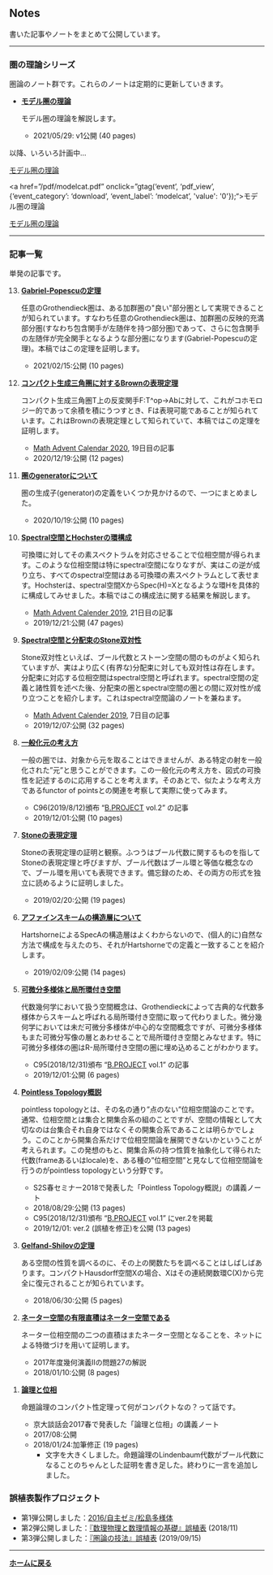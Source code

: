 ## **Notes**

書いた記事やノートをまとめて公開しています。

---
### 圏の理論シリーズ

圏論のノート群です。これらのノートは定期的に更新していきます。


<ul>
<li><p><strong><a href=”/pdf/modelcat.pdf” onclick=”gtag(‘event’, ‘pdf_view’, {‘event_category’: ‘download’, ‘event_label’: ‘modelcat’, 'value': '1'});“>モデル圏の理論</a></strong></p>
  
  <p>モデル圏の理論を解説します。</p>

  <ul>
    <li>2021/05/29: v1公開 (40 pages)</li>
  </ul>
</li>



</ul>

以降、いろいろ計画中...

<p>
<a href=”/pdf/modelcat.pdf” onclick=”gtag(‘event’, ‘pdf_view’, {‘event_category’: ‘download’, ‘event_label’: ‘modelcat’, 'value': '1'});“>モデル圏の理論</a>

<a href=”/pdf/modelcat.pdf” onclick=”gtag(‘event’, ‘pdf_view’, {‘event_category’: ‘download’, ‘event_label’: ‘modelcat’, 'value': '0'});“>モデル圏の理論</a>

<a href=”/pdf/modelcat.pdf”>モデル圏の理論</a>

</p>


---
### 記事一覧

単発の記事です。


<ol reversed>

<li><p><strong><a href="/pdf/Gabriel_Popescu.pdf">Gabriel-Popescuの定理</a></strong></p>

  <p>任意のGrothendieck圏は、ある加群圏の"良い"部分圏として実現できることが知られています。すなわち任意のGrothendieck圏は、加群圏の反映的充満部分圏(すなわち包含関手が左随伴を持つ部分圏)であって、さらに包含関手の左随伴が完全関手となるような部分圏になります(Gabriel-Popescuの定理)。本稿ではこの定理を証明します。</p>

  <ul>
    <li>2021/02/15:公開 (10 pages)</li>
  </ul>
</li>


<li><p><strong><a href="/pdf/Brown_representability.pdf">コンパクト生成三角圏に対するBrownの表現定理</a></strong></p>

  <p>コンパクト生成三角圏T上の反変関手F:T^op→Abに対して、これがコホモロジー的であって余積を積にうつすとき、Fは表現可能であることが知られています。これはBrownの表現定理として知られていて、本稿ではこの定理を証明します。</p>

  <ul>
    <li><a href="https://adventar.org/calendars/5029">Math Advent Calendar 2020</a>, 19日目の記事</li>
    <li>2020/12/19:公開 (12 pages)</li>
  </ul>
</li>


<li><p><strong><a href="/pdf/generator.pdf">圏のgeneratorについて</a></strong></p>

  <p>圏の生成子(generator)の定義をいくつか見かけるので、一つにまとめました。</p>

  <ul>
    <li>2020/10/19:公開 (10 pages)</li>
  </ul>
</li>

<li><p><strong><a href="/pdf/hochster.pdf">Spectral空間とHochsterの環構成</a></strong></p>

  <p>可換環に対してその素スペクトラムを対応させることで位相空間が得られます。このような位相空間は特にspectral空間になりなすが、実はこの逆が成り立ち、すべてのspectral空間はある可換環の素スペクトラムとして表せます。Hochsterは、spectral空間XからSpec(H)=Xとなるような環Hを具体的に構成してみせました。本稿ではこの構成法に関する結果を解説します。</p>

  <ul>
    <li><a href="https://adventar.org/calendars/4297">Math Advent Calender 2019</a>, 21日目の記事</li>
    <li>2019/12/21:公開 (47 pages)</li>
  </ul>
</li>

<li><p><strong><a href="/pdf/spectral.pdf">Spectral空間と分配束のStone双対性</a></strong></p>

  <p>Stone双対性といえば、ブール代数とストーン空間の間のものがよく知られていますが、実はより広く(有界な)分配束に対しても双対性は存在します。分配束に対応する位相空間はspectral空間と呼ばれます。spectral空間の定義と諸性質を述べた後、分配束の圏とspectral空間の圏との間に双対性が成り立つことを紹介します。これはspectral空間論のノートを兼ねます。</p>
  
  <ul>
    <li><a href="https://adventar.org/calendars/4297">Math Advent Calender 2019</a>, 7日目の記事</li>
    <li>2019/12/07:公開 (32 pages)</li>
  </ul>
</li>

<li><p><strong><a href="/pdf/generalized_elements.pdf">一般化元の考え方</a></strong></p>

  <p>一般の圏では、対象から元を取ることはできませんが、ある特定の射を一般化された”元”と思うことができます。この一般化元の考え方を、図式の可換性を記述するのに応用することを考えます。そのあとで、似たような考え方であるfunctor of pointsとの関連を考察して実際に使ってみます。</p>

  <ul>
    <li>C96(2019/8/12)頒布 “<a href="http://s2s.undefin.net/wiki/?B.PROJECT">B.PROJECT</a> vol.2” の記事</li>
    <li>2019/12/01:公開 (10 pages)</li>
  </ul>
</li>

<li><p><strong><a href="/pdf/stone_rep.pdf">Stoneの表現定理</a></strong></p>

  <p>Stoneの表現定理の証明と観察。ふつうはブール代数に関するものを指してStoneの表現定理と呼びますが、ブール代数はブール環と等価な概念なので、ブール環を用いても表現できます。備忘録のため、その両方の形式を独立に読めるように証明しました。</p>

  <ul>
    <li>2019/02/20:公開 (19 pages)</li>
  </ul>
</li>

<li><p><strong><a href="/pdf/str_sheaf_on_SpecA.pdf">アファインスキームの構造層について</a></strong></p>

  <p>HartshorneによるSpecAの構造層はよくわからないので、(個人的に)自然な方法で構成を与えたのち、それがHartshorneでの定義と一致することを紹介します。</p>

  <ul>
    <li>2019/02/09:公開 (14 pages)</li>
  </ul>
</li>

<li><p><strong><a href="/pdf/mfd_and_ringed_space.pdf">可微分多様体と局所環付き空間</a></strong></p>

  <p>代数幾何学において扱う空間概念は、Grothendieckによって古典的な代数多様体からスキームと呼ばれる局所環付き空間に取って代わりました。微分幾何学においては未だ可微分多様体が中心的な空間概念ですが、可微分多様体もまた可微分写像の層とあわせることで局所環付き空間とみなせます。特に可微分多様体の圏はR-局所環付き空間の圏に埋め込めることがわかります。</p>

  <ul>
    <li>C95(2018/12/31)頒布 “<a href="http://s2s.undefin.net/wiki/?B.PROJECT">B.PROJECT</a> vol.1” の記事</li>
    <li>2019/12/01:公開 (6 pages)</li>
  </ul>
</li>

<li><p><strong><a href="/pdf/pointless_v2.pdf">Pointless Topology概説</a></strong></p>

  <p>pointless topologyとは、その名の通り”点のない”位相空間論のことです。通常、位相空間とは集合と開集合系の組のことですが、空間の情報として大切なのは台集合それ自身ではなくその開集合系であることは明らかでしょう。このことから開集合系だけで位相空間論を展開できないかということが考えられます。この発想のもと、開集合系の持つ性質を抽象化して得られた代数(frameあるいはlocale)を、ある種の”位相空間”と見なして位相空間論を行うのがpointless topologyという分野です。</p>

  <ul>
    <li>S2S春セミナー2018で発表した「Pointless Topology概説」の講義ノート</li>
    <li>2018/08/29:公開 (13 pages)</li>
    <li>C95(2018/12/31)頒布 “<a href="http://s2s.undefin.net/wiki/?B.PROJECT">B.PROJECT</a> vol.1” にver.2を掲載</li>
    <li>2019/12/01: ver.2 (誤植を修正)を公開 (13 pages)</li>
  </ul>
</li>

<li><p><strong><a href="/pdf/Gelfand-Shilov.pdf">Gelfand-Shilovの定理</a></strong></p>

  <p>ある空間の性質を調べるのに、その上の関数たちを調べることはしばしばあります。コンパクトHausdorff空間Xの場合、Xはその連続関数環C(X)から完全に復元されることが知られています。</p>

  <ul>
    <li>2018/06/30:公開 (5 pages)</li>
  </ul>
</li>

<li><p><strong><a href="/pdf/product_of_noetherian.pdf">ネーター空間の有限直積はネーター空間である</a></strong></p>

  <p>ネーター位相空間の二つの直積はまたネーター空間となることを、ネットによる特徴づけを用いて証明します。</p>

  <ul>
    <li>2017年度幾何演義Ⅱの問題27の解説</li>
    <li>2018/01/10:公開 (8 pages)</li>
  </ul>
</li>

<li><p><strong><a href="/pdf/logic_and_top.pdf">論理と位相</a></strong></p>

  <p>命題論理のコンパクト性定理って何がコンパクトなの？って話です。</p>

  <ul>
    <li>京大談話会2017春で発表した「論理と位相」の講義ノート</li>
    <li>2017/08:公開</li>
    <li>2018/01/24:加筆修正 (19 pages)
      <ul>
        <li>文字を大きくしました。命題論理のLindenbaum代数がブール代数になることのちゃんとした証明を書き足した。終わりに一言を追加しました。</li>
      </ul>
    </li>
  </ul>
</li>

</ol>



### 誤植表製作プロジェクト
- 第1弾公開しました：[2016/自主ゼミ/松島多様体](http://s2s.undefin.net/wiki/?2016%2F%E8%87%AA%E4%B8%BB%E3%82%BC%E3%83%9F%2F%E6%9D%BE%E5%B3%B6%E5%A4%9A%E6%A7%98%E4%BD%93)
- 第2弾公開しました：[『数理物理と数理情報の基礎』誤植表](http://s2s.undefin.net/wiki/?plugin=attach&pcmd=open&file=spotlight3.pdf&refer=%E4%BB%8A%E6%9D%91) (2018/11)
- 第3弾公開しました：[『圏論の技法』誤植表](/posts/20190915) (2019/09/15)



---

**[ホームに戻る](/index)**